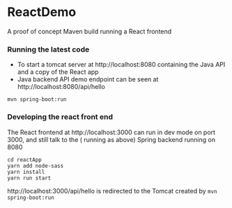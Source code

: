 # ReactDemo
 A proof of concept Maven build running a React frontend

### Running the latest code
* To start a tomcat server at http://localhost:8080 containing the Java API and a copy of the React app
* Java backend API demo endpoint can be seen at http://localhost:8080/api/hello
  

```.env
mvn spring-boot:run
```

### Developing the react front end
The React frontend at http://localhost:3000 can run in dev mode on port 3000, and still talk to the ( running as above) Spring backend running on 8080
```.env
cd reactApp
yarn add node-sass
yarn install
yarn run start
```

http://localhost:3000/api/hello is redirected to the Tomcat created by `mvn spring-boot:run`








